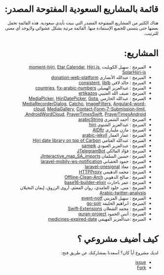 <div dir="rtl">
    <h1>
قائمة بالمشاريع السعودية المفتوحة المصدر:
</h1>
    <p>
        هناك الكثير من المشاريع المفتوحة المصدر التي بنيت بأيدي سعودية. هذه القائمة تحمل بعضها حتى يتسنى للجميع الإستفادة منها. القائمة مرتبة بشكل عشوائي ولايوجد أي معنى للترتيب.
    </p>
    <h1>
المشاريع:
</h1>
    <ul>
        <li>المبرمج : سهيل الكويليت <a href="https://github.com/xsoh/moment-hijri">moment-hijri</a>,
            <a href="https://github.com/Etar-Group/Etar-Calendar">Etar Calendar</a>,
            <a href="https://github.com/xsoh/Hijri.js">Hijri.js</a>,
            <a href="https://github.com/xsoh/solarHijri-js">SolarHijri-js</a>
        </li>
        <li>المبرمج : عبدالله الأنصاري <a href="https://github.com/Ahimta/donation-web-platform">donation-web-platform</a>
        </li>
        <li>المبرمج : خالد لافي <a href="https://github.com/lafikl/consistent">consistent</a>, <a href="https://github.com/lafikl/liblb">liblb</a>
        </li>
        <li>المبرمج : عبدالعزيز الهميلي <a href="https://github.com/homaily/countries">countries</a>,
            <a href="https://github.com/homaily/fix-arabic-numbers">fix-arabic-numbers</a>
        </li>
        <li>المبرمج : ضيف الله العتيبي <a href="https://github.com/daif/ertikazos">ertikazos</a>
        </li>
        <li>المبرمج : عبدالله الحازمي <a href="https://github.com/alhazmy13/MediaPicker">MediaPicker</a>,
            <a href="https://github.com/alhazmy13/HijriDatePicker">HijriDatePicker</a>,
            <a href="https://github.com/alhazmy13/Gota">Gota</a>,
            <a href="https://github.com/alhazmy13/MediaRecorderDialog">MediaRecorderDialog</a>,
            <a href="https://github.com/alhazmy13/Catcho">Catcho</a>,            <a href="https://github.com/alhazmy13/ImageFilters">ImageFilters</a>,
            <a href="https://github.com/alhazmy13/Angular4-word-cloud">Angular4-word-cloud</a>,
            <a href="https://github.com/alhazmy13/MediaGallery">MediaGallery</a>,
            <a href="https://github.com/alhazmy13/Contact-Form-7-Submission-limit">Contact-Form-7-Submission-limit</a>,
            <a href="https://github.com/alhazmy13/AndroidWordCloud">AndroidWordCloud</a>,
            <a href="https://github.com/alhazmy13/PrayerTimesSwift">PrayerTimesSwift</a>,
            <a href="https://github.com/alhazmy13/PrayerTimes">PrayerTimesAndroid</a>,
        </li>
        <li>المبرمج : أحمد الشمري <a href="https://github.com/ahmads/arabicString">arabicString</a>
        </li>
        <li>المبرمج : عبدالعزيز الشتوي <a href="https://github.com/ecleel/hijri">hijri</a>
        </li>
        <li>المبرمج : مازن مليباري <a href="https://github.com/mznmel/AlDftr">AlDftr</a>
        </li>
        <li>المبرمج : عمار العمار <a href="https://github.com/a3ammar/arabic-jekyll">arabic-jekyll</a>
        </li>
        <li>المبرمج : عبدالله الغثامي <a href="https://github.com/efrontsa/carbony">Hijri date library on top of Carbon</a>
        </li>
        <li>المبرمج : عبدالعزيز العبودي <a href="https://github.com/Alaboudi1/sameik">sameik</a>
        </li>
        <li>المبرمج : فؤاد المالكي <a href="https://github.com/Eng-Fouad/JTelegramBot">JTelegramBot</a>
        </li>
        <li>المبرمج : حسين السلمان <a href="https://github.com/Hussain-Alsalman/Interactive_map_SA_imports">JInteractive_map_SA_imports</a>
        </li>
        <li>المبرمج : حمود الحقباني <a href="https://github.com/alhoqbani/laravel-mobily-ws-notification">laravel-mobily-ws-notification</a>
        </li>
        <li>المبرمج : معاذ <a href="https://github.com/moathdev/laravel-onesignal">laravel-onesignal</a>
        </li>
        <li>المبرمج : محمد الدهيمي <a href="https://github.com/hak5/wifipineapple-modules/tree/master/HTTPProxy">HTTPProxy</a>
        </li>
        <li>المبرمج : صالح الدهوبي <a href="https://github.com/SalehAlDhobaie/Offline-Clean-Arch">Offline-Clean-Arch</a>
        </li>
        <li>المبرمج : عمر باحارث <a href="https://github.com/obahareth/base16-builder-elixir">base16-builder-elixir</a>
        </li>
        <li>المبرمج : منى، خلود الغامدي، روان المعثم، أروى الرزوق، إيمان النخيلان <a href="https://github.com/ArwaAlrazooq/Arabic-twitter-analysis">Arabic-twitter-analysis</a>
        </li>
        <li>المبرمج : سهيل المزيني <a href="https://github.com/i-Sohel/event-notf">event-notf</a>
        </li>
        <li>المبرمج : ابراهيم الخليفة <a href="https://github.com/ibraheamkh/go-solr">go-solr</a>
        </li>
        <li>المبرمج : محمد الشعلان <a href="https://github.com/ish3lan/Swift-Extensions">Swift-Extensions</a>
        </li>
        <li>المبرمج : أنس الحمود  <a href="https://github.com/abo3desa/quran-project-repo">quran-project</a>
        </li>
         <li>المبرمج :عبدالعزيز الفهيقي  <a href="https://github.com/alfuhigi/medicines-expired-date">medicines-expired-date</a>
        </li>
    </ul>
    <h1>
كيف أضيف مشروعي ؟
 </h1>
    <p>
        لديك مشروع أياً كان؟ أسعدنا بمشاركتك عن طريق فتح:
        <ul>
            <li> <a href="https://github.com/Alaboudi1/SaudiOSS/issues">issue</a> 
            </li>
            <li> <a href="https://github.com/Alaboudi1/SaudiOSS/edit/master/README.md">Fork</a> 
            </li>
        </ul>
    </p>
</div>

